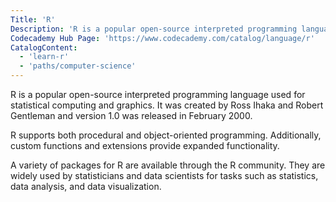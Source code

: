 ```yaml
---
Title: 'R'
Description: 'R is a popular open-source interpreted programming language used for statistical computing and graphics.'
Codecademy Hub Page: 'https://www.codecademy.com/catalog/language/r'
CatalogContent:
  - 'learn-r'
  - 'paths/computer-science'
---
```


R is a popular open-source interpreted programming language used for statistical computing and graphics. It was created by Ross Ihaka and Robert Gentleman and version 1.0 was released in February 2000.

R supports both procedural and object-oriented programming. Additionally,  custom functions and extensions provide expanded functionality.

A variety of packages for R are available through the R community. They are widely used by statisticians and data scientists for tasks such as statistics, data analysis, and data visualization.
